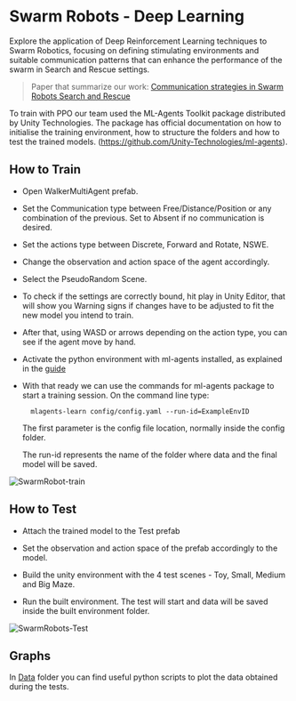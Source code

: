 # Swarm Robots - Deep Learning

Explore the application of Deep Reinforcement Learning techniques to Swarm Robotics, focusing on defining stimulating environments and suitable communication patterns that can enhance the performance of the swarm in Search and Rescue settings. 

> Paper that summarize our work: [Communication strategies in Swarm Robots Search and Rescue](/Communication%20strategies%20in%20Swarm%20Robots%20Search%20and%20Rescue.pdf)

To train with PPO our team used the ML-Agents Toolkit package distributed by Unity Technologies. The package has official documentation on how to initialise the training environment, how to structure the folders and how to test the trained models. (https://github.com/Unity-Technologies/ml-agents). 


## How to Train

- Open WalkerMultiAgent prefab.

- Set the Communication type between Free/Distance/Position or any combination of the previous. Set to Absent if no communication is desired.

- Set the actions type between Discrete, Forward and Rotate, NSWE. 

- Change the observation and action space of the agent accordingly.

- Select the PseudoRandom Scene.

- To check if the settings are correctly bound, hit play in Unity Editor, that will show you Warning signs if changes have to be adjusted to fit the new model you intend to train.

- After that, using WASD or arrows depending on the action type, you can see if the agent move by hand. 

- Activate the python environment with ml-agents installed, as explained in the [guide](https://github.com/Unity-Technologies/ml-agents/blob/release_19_docs/docs/Installation.md#install-the-mlagents-python-package)

- With that ready we can use the commands for ml-agents package to start a training session. On the command line type:

        mlagents-learn config/config.yaml --run-id=ExampleEnvID
     
    The first parameter is the config file location, normally inside the config folder. 
    
    The run-id represents the name of the folder where data and the final model will be saved.
    

![SwarmRobot-train](https://user-images.githubusercontent.com/79710064/220659393-6d0961c8-f9cc-42af-96ff-1477d1961423.gif)


## How to Test 

- Attach the trained model to the Test prefab

- Set the observation and action space of the prefab accordingly to the model.

- Build the unity environment with the 4 test scenes - Toy, Small, Medium and Big Maze.

- Run the built environment. The test will start and data will be saved inside the built environment folder.


![SwarmRobots-Test](https://user-images.githubusercontent.com/79710064/220659305-ce0e4f46-5009-449c-a24f-e952c72f39b3.gif)


## Graphs

In [Data](Data/) folder you can find useful python scripts to plot the data obtained during the tests.
